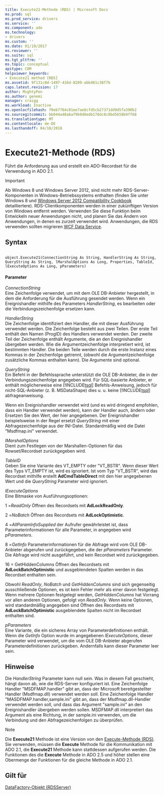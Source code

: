 ```yaml
---
title: Execute21-Methode (RDS) | Microsoft Docs
ms.prod: sql
ms.prod_service: drivers
ms.service: ''
ms.component: ado
ms.technology:
- drivers
ms.custom: ''
ms.date: 01/19/2017
ms.reviewer: ''
ms.suite: sql
ms.tgt_pltfrm: ''
ms.topic: conceptual
apitype: COM
helpviewer_keywords:
- Execute21 method [RDS]
ms.assetid: 9f131c8d-1497-416d-8209-abb481c38f7b
caps.latest.revision: 17
author: MightyPen
ms.author: genemi
manager: craigg
ms.workload: Inactive
ms.openlocfilehash: f0eb7764c01ee7ae8cfd5cb27371dd9d5fa390b2
ms.sourcegitcommit: bb044a48a6af9b9d8edb178dc8c8bd5658b9ff68
ms.translationtype: MT
ms.contentlocale: de-DE
ms.lasthandoff: 04/18/2018
---
```

# <a name="execute21-method-rds"></a>Execute21-Methode (RDS)
Führt die Anforderung aus und erstellt ein ADO-Recordset für die Verwendung in ADO 2.1.  
  
> [!IMPORTANT]
>  Ab Windows 8 und Windows Server 2012, sind nicht mehr RDS-Server-Komponenten in Windows-Betriebssystems enthalten (finden Sie unter Windows 8 und [Windows Server 2012 Compatibility Cookbook](https://www.microsoft.com/en-us/download/details.aspx?id=27416) detailliertere). RDS-Clientkomponenten werden in einer zukünftigen Version von Windows entfernt werden. Verwenden Sie diese Funktion beim Entwickeln neuer Anwendungen nicht, und planen Sie das Ändern von Anwendungen, in denen es zurzeit verwendet wird. Anwendungen, die RDS verwenden sollten migrieren [WCF Data Service](http://go.microsoft.com/fwlink/?LinkId=199565).  
  
## <a name="syntax"></a>Syntax  
  
```  
  
object.Execute21(ConnectionString As String, HandlerString As String, QueryString As String, lMarshalOptions As Long, Properties, TableId, lExecuteOptions As Long, pParameters)  
```  
  
#### <a name="parameters"></a>Parameter  
 *ConnectionString*  
 Eine Zeichenfolge verwendet, um mit dem OLE DB-Anbieter hergestellt, in dem die Anforderung für die Ausführung gesendet werden. Wenn ein Ereignishandler mithilfe des Parameters *HandlerString*, es bearbeiten oder die Verbindungszeichenfolge ersetzen kann.  
  
 *HandlerString*  
 Die Zeichenfolge identifiziert den Handler, die mit dieser Ausführung verwendet werden. Die Zeichenfolge besteht aus zwei Teilen. Der erste Teil enthält den Namen (ProgID) des Handlers verwendet werden. Der zweite Teil der Zeichenfolge enthält Argumente, die an den Ereignishandler übergeben werden. Wie die Argumentzeichenfolge interpretiert wird, ist bestimmten Handler. Die beiden Teile werden durch die erste Instanz eines Kommas in der Zeichenfolge getrennt, (obwohl die Argumentzeichenfolge zusätzliche Kommas enthalten kann). Die Argumente sind optional.  
  
 *QueryString*  
 Ein Befehl in der Befehlssprache unterstützt die OLE DB-Anbieter, die in der Verbindungszeichenfolge angegeben wird. Für SQL-basierte Anbieter, er enthält möglicherweise eine [!INCLUDE[tsql](../../../includes/tsql_md.md)] Befehls-Anweisung, jedoch für nicht-SQL-Anbieter (z. B. MSDataShape) dies u. u. keine [!INCLUDE[tsql](../../../includes/tsql_md.md)] abfrageanweisung.  
  
 Wenn ein Ereignishandler verwendet wird (und es wird dringend empfohlen, dass ein Handler verwendet werden), kann der Handler auch, ändern oder Ersetzen Sie den Wert, der hier angegebenen. Der Ereignishandler beispielsweise in der Regel ersetzt *QueryString* mit einer Abfragezeichenfolge aus der INI-Datei. Standardmäßig wird die Datei "Msdfmap.ini" verwendet.  
  
 *lMarshalOptions*  
 Dient zum Festlegen von der Marshallen-Optionen für das Rowset/Recordset zurückgegeben wird.  
  
 *TableID*  
 Geben Sie eine Variante des VT_EMPTY oder "VT_BSTR". Wenn dieser Wert des Typs VT_EMPTY ist, wird es ignoriert. Ist vom Typ "VT_BSTR", wird das Recordset mithilfe erstellt **AdCmdTableDirect** mit den hier angegebenen Wert und die *QueryString* Parameter wird ignoriert.  
  
 *lExecuteOptions*  
 Eine Bitmaske von Ausführungsoptionen:  
  
 1 =*ReadOnly* Öffnen des Recordsets mit **AdLockReadOnly**.  
  
 2 =*NoBatch* Öffnen des Recordsets mit **AdLockOptimistic**.  
  
 4 =*AllParamInfoSupplied* der Aufrufer gewährleistet ist, dass Parameterinformationen für alle Parameter, in angegeben wird *pParameters*.  
  
 8 =*GetInfo* Parameterinformationen für die Abfrage wird vom OLE DB-Anbieter abgerufen und zurückgegeben, die der *pParameters* Parameter. Die Abfrage wird nicht ausgeführt, und kein Recordset wird zurückgegeben.  
  
 16 = GetHiddenColumns Öffnen des Recordsets mit **AdLockBatchOptimistic** und ausgeblendeten Spalten werden in das Recordset enthalten sein.  
  
 Obwohl *ReadOnly*, *NoBatch* und *GetHiddenColumns* sind sich gegenseitig ausschließende Optionen, es ist kein Fehler mehr als einer davon festgelegt. Wenn mehrere Optionen festgelegt werden, *GetHiddenColumns* hat Vorrang vor allen anderen Optionen, gefolgt von *ReadOnly*. Wenn keine Optionen, wird standardmäßig angegeben sind Öffnen des Recordsets mit **AdLockBatchOptimistic** ausgeblendete Spalten nicht im Recordset enthalten sind.  
  
 *pParameters*  
 Eine Variante, die ein sicheres Array von Parameterdefinitionen enthält. Wenn die *GetInfo* Option wurde im angegebenen *lExecuteOptions*, dieser Parameter wird verwendet, um die vom OLE DB-Anbieter abgerufen Parameterdefinitionen zurückgeben. Andernfalls kann dieser Parameter leer sein.  
  
## <a name="remarks"></a>Hinweise  
 Die *HandlerString* Parameter kann null sein. Was in diesem Fall geschieht, hängt davon ab, wie die RDS-Server konfiguriert ist. Eine Zeichenfolge Handler "MSDFMAP.handler" gibt an, dass der Microsoft bereitgestellter Handler (Msdfmap.dll) verwendet werden soll. Eine Zeichenfolge Handler "MASDFMAP.handler,sample.ini" gibt an, dass der Msdfmap.dll-Handler verwendet werden soll, und dass das Argument "sample.ini" an den Ereignishandler übergeben werden sollen. MSDFMAP.dll interpretiert das Argument als eine Richtung, in der sample.ini verwenden, um die Verbindung und den Abfragezeichenfolgen zu überprüfen.  
  
> [!NOTE]
>  Die **Execute21** Methode ist eine Version von den [Execute-Methode (RDS)](../../../ado/reference/rds-api/execute-method-rds.md). Sie verwenden, müssen die **Execute** Methode für die Kommunikation mit ADO 2.1, die **Execute21** Methode kann stattdessen aufgerufen werden. Die Funktionen des die **Execute** Methode in ADO 2.5 und höher stellen eine Obermenge der Funktionen für die gleiche Methode in ADO 2.1.  
  
## <a name="applies-to"></a>Gilt für  
 [DataFactory-Objekt (RDSServer)](../../../ado/reference/rds-api/datafactory-object-rdsserver.md)


